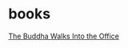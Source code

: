 # books

[The Buddha Walks Into the Office](https://github.com/earth2travis/books/blob/master/theBuddhaWalksIntoTheOffice.md)
